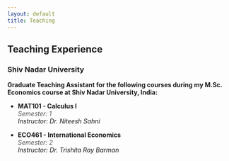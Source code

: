 ```yaml
---
layout: default
title: Teaching
---
```


## Teaching Experience

### Shiv Nadar University
**Graduate Teaching Assistant for the following courses during my M.Sc. Economics course at Shiv Nadar University, India:**

- **MAT101 - Calculus I**  
  <span style="font-style: italic; color: #555;">Semester: 1</span>  
  <span style="font-style: italic;">Instructor: Dr. Niteesh Sahni</span>

- **ECO461 - International Economics**  
  <span style="font-style: italic; color: #555;">Semester: 2</span>  
  <span style="font-style: italic;">Instructor: Dr. Trishita Ray Barman</span>
